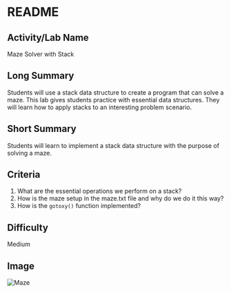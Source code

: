 # README

## Activity/Lab Name

Maze Solver with Stack

## Long Summary

Students will use a stack data structure to create a program that can solve a maze. This lab gives students practice with essential data structures. They will learn how to apply stacks to an interesting problem scenario.

## Short Summary

Students will learn to implement a stack data structure with the purpose of solving a maze.

## Criteria

1. What are the essential operations we perform on a stack?
2. How is the maze setup in the maze.txt file and why do we do it this way?
3. How is the `gotoxy()` function implemented?

## Difficulty

Medium

## Image

![Maze](https://images.pexels.com/photos/220783/pexels-photo-220783.jpeg?auto=compress&cs=tinysrgb&dpr=2&h=650&w=940)

